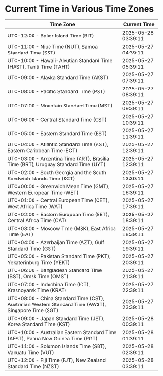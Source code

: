 # Current Time in Various Time Zones

| Time Zone | Current Time |
|-----------|--------------|
| UTC-12:00 - Baker Island Time (BIT) | 2025-05-28 03:39:11 |
| UTC-11:00 - Niue Time (NUT), Samoa Standard Time (SST) | 2025-05-27 04:39:11 |
| UTC-10:00 - Hawaii-Aleutian Standard Time (HAST), Tahiti Time (TAHT) | 2025-05-27 05:39:11 |
| UTC-09:00 - Alaska Standard Time (AKST) | 2025-05-27 07:39:11 |
| UTC-08:00 - Pacific Standard Time (PST) | 2025-05-27 08:39:11 |
| UTC-07:00 - Mountain Standard Time (MST) | 2025-05-27 09:39:11 |
| UTC-06:00 - Central Standard Time (CST) | 2025-05-27 10:39:11 |
| UTC-05:00 - Eastern Standard Time (EST) | 2025-05-27 11:39:11 |
| UTC-04:00 - Atlantic Standard Time (AST), Eastern Caribbean Time (ECT) | 2025-05-27 12:39:11 |
| UTC-03:00 - Argentina Time (ART), Brasília Time (BRT), Uruguay Standard Time (UYT) | 2025-05-27 12:39:11 |
| UTC-02:00 - South Georgia and the South Sandwich Islands Time (SGT) | 2025-05-27 13:39:11 |
| UTC±00:00 - Greenwich Mean Time (GMT), Western European Time (WET) | 2025-05-27 16:39:11 |
| UTC+01:00 - Central European Time (CET), West Africa Time (WAT) | 2025-05-27 17:39:11 |
| UTC+02:00 - Eastern European Time (EET), Central Africa Time (CAT) | 2025-05-27 18:39:11 |
| UTC+03:00 - Moscow Time (MSK), East Africa Time (EAT) | 2025-05-27 18:39:11 |
| UTC+04:00 - Azerbaijan Time (AZT), Gulf Standard Time (GST) | 2025-05-27 19:39:11 |
| UTC+05:00 - Pakistan Standard Time (PKT), Yekaterinburg Time (YEKT) | 2025-05-27 20:39:11 |
| UTC+06:00 - Bangladesh Standard Time (BST), Omsk Time (OMST) | 2025-05-27 21:39:11 |
| UTC+07:00 - Indochina Time (ICT), Krasnoyarsk Time (KRAT) | 2025-05-27 22:39:11 |
| UTC+08:00 - China Standard Time (CST), Australian Western Standard Time (AWST), Singapore Time (SGT) | 2025-05-27 23:39:11 |
| UTC+09:00 - Japan Standard Time (JST), Korea Standard Time (KST) | 2025-05-28 00:39:11 |
| UTC+10:00 - Australian Eastern Standard Time (AEST), Papua New Guinea Time (PGT) | 2025-05-28 01:39:11 |
| UTC+11:00 - Solomon Islands Time (SBT), Vanuatu Time (VUT) | 2025-05-28 02:39:11 |
| UTC+12:00 - Fiji Time (FJT), New Zealand Standard Time (NZST) | 2025-05-28 03:39:11 |
